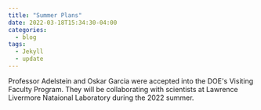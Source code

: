 ```yaml
---
title: "Summer Plans"
date: 2022-03-18T15:34:30-04:00
categories:
  - blog
tags:
  - Jekyll
  - update
---
```


Professor Adelstein and Oskar Garcia were accepted into the DOE's Visiting Faculty Program. They will be collaborating with scientists at Lawrence Livermore Nataional Laboratory during the 2022 summer. 

